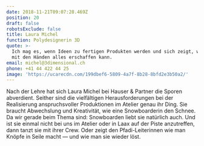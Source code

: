 ```yaml
---
date: 2018-11-21T09:07:28.469Z
position: 20
draft: false
robotsExclude: false
title: Laura Michel
function: Polydesignerin 3D
quote: >-
  Ich mag es, wenn Ideen zu fertigen Produkten werden und sich zeigt, was man
  mit den Händen alles erschaffen kann.
email: michel@3dimensional.ch
phone: +41 44 422 44 25
image: 'https://ucarecdn.com/199dbef6-5809-4a7f-8b28-8bfd2e3b50a2/'
---
```

Nach der Lehre hat sich Laura Michel bei Hauser & Partner die Sporen abverdient. Seither sind die vielfältigen Herausforderungen bei der Realisierung anspruchsvoller Produktionen im Atelier genau ihr Ding. Sie braucht Abwechslung und Kreativität, wie eine Snowboarderin den Schnee. Da wir gerade beim Thema sind: Snowboarden liebt sie natürlich auch. Und ist sie einmal nicht bei uns im Atelier oder in Laax auf der Piste anzutreffen, dann tanzt sie mit ihrer Crew. Oder zeigt den Pfadi-Leiterinnen wie man Knöpfe in Seile macht — und wie man sie wieder löst.
